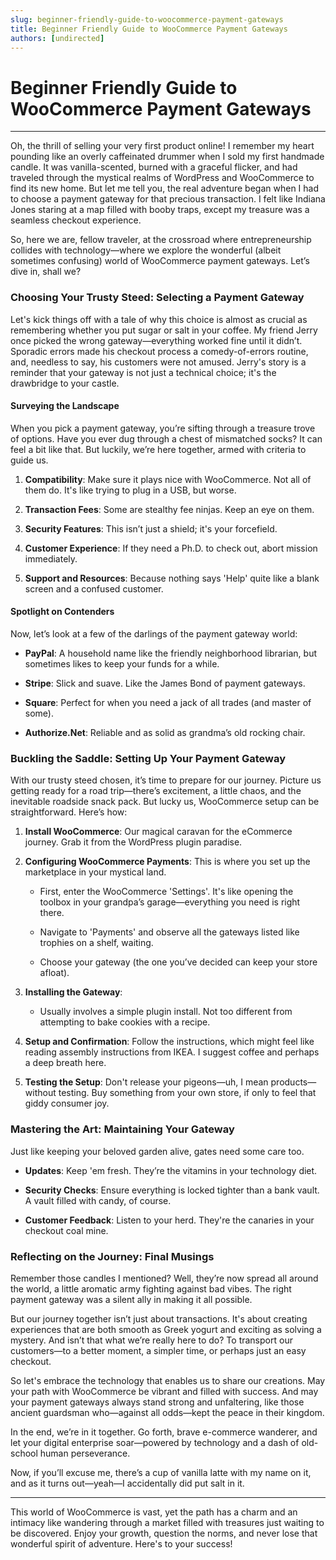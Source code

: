 ```yaml
---
slug: beginner-friendly-guide-to-woocommerce-payment-gateways
title: Beginner Friendly Guide to WooCommerce Payment Gateways
authors: [undirected]
---
```



# Beginner Friendly Guide to WooCommerce Payment Gateways

---

Oh, the thrill of selling your very first product online! I remember my heart pounding like an overly caffeinated drummer when I sold my first handmade candle. It was vanilla-scented, burned with a graceful flicker, and had traveled through the mystical realms of WordPress and WooCommerce to find its new home. But let me tell you, the real adventure began when I had to choose a payment gateway for that precious transaction. I felt like Indiana Jones staring at a map filled with booby traps, except my treasure was a seamless checkout experience.

So, here we are, fellow traveler, at the crossroad where entrepreneurship collides with technology—where we explore the wonderful (albeit sometimes confusing) world of WooCommerce payment gateways. Let’s dive in, shall we?

### Choosing Your Trusty Steed: Selecting a Payment Gateway

Let's kick things off with a tale of why this choice is almost as crucial as remembering whether you put sugar or salt in your coffee. My friend Jerry once picked the wrong gateway—everything worked fine until it didn’t. Sporadic errors made his checkout process a comedy-of-errors routine, and, needless to say, his customers were not amused. Jerry's story is a reminder that your gateway is not just a technical choice; it's the drawbridge to your castle.

#### **Surveying the Landscape**

When you pick a payment gateway, you’re sifting through a treasure trove of options. Have you ever dug through a chest of mismatched socks? It can feel a bit like that. But luckily, we’re here together, armed with criteria to guide us.

1. **Compatibility**: Make sure it plays nice with WooCommerce. Not all of them do. It's like trying to plug in a USB, but worse.

2. **Transaction Fees**: Some are stealthy fee ninjas. Keep an eye on them.

3. **Security Features**: This isn’t just a shield; it's your forcefield.

4. **Customer Experience**: If they need a Ph.D. to check out, abort mission immediately.

5. **Support and Resources**: Because nothing says 'Help' quite like a blank screen and a confused customer.

#### **Spotlight on Contenders**

Now, let’s look at a few of the darlings of the payment gateway world:

- **PayPal**: A household name like the friendly neighborhood librarian, but sometimes likes to keep your funds for a while.

- **Stripe**: Slick and suave. Like the James Bond of payment gateways.

- **Square**: Perfect for when you need a jack of all trades (and master of some).

- **Authorize.Net**: Reliable and as solid as grandma’s old rocking chair.

### Buckling the Saddle: Setting Up Your Payment Gateway

With our trusty steed chosen, it’s time to prepare for our journey. Picture us getting ready for a road trip—there’s excitement, a little chaos, and the inevitable roadside snack pack. But lucky us, WooCommerce setup can be straightforward. Here’s how:

1. **Install WooCommerce**: Our magical caravan for the eCommerce journey. Grab it from the WordPress plugin paradise.

2. **Configuring WooCommerce Payments**: This is where you set up the marketplace in your mystical land.

   - First, enter the WooCommerce 'Settings'. It's like opening the toolbox in your grandpa’s garage—everything you need is right there.

   - Navigate to 'Payments' and observe all the gateways listed like trophies on a shelf, waiting.

   - Choose your gateway (the one you’ve decided can keep your store afloat).

3. **Installing the Gateway**: 
   - Usually involves a simple plugin install. Not too different from attempting to bake cookies with a recipe.

4. **Setup and Confirmation**: Follow the instructions, which might feel like reading assembly instructions from IKEA. I suggest coffee and perhaps a deep breath here.

5. **Testing the Setup**: Don't release your pigeons—uh, I mean products—without testing. Buy something from your own store, if only to feel that giddy consumer joy.

### Mastering the Art: Maintaining Your Gateway

Just like keeping your beloved garden alive, gates need some care too.

- **Updates**: Keep 'em fresh. They’re the vitamins in your technology diet.
  
- **Security Checks**: Ensure everything is locked tighter than a bank vault. A vault filled with candy, of course.

- **Customer Feedback**: Listen to your herd. They're the canaries in your checkout coal mine.

### Reflecting on the Journey: Final Musings

Remember those candles I mentioned? Well, they’re now spread all around the world, a little aromatic army fighting against bad vibes. The right payment gateway was a silent ally in making it all possible.

But our journey together isn’t just about transactions. It's about creating experiences that are both smooth as Greek yogurt and exciting as solving a mystery. And isn’t that what we’re really here to do? To transport our customers—to a better moment, a simpler time, or perhaps just an easy checkout.

So let's embrace the technology that enables us to share our creations. May your path with WooCommerce be vibrant and filled with success. And may your payment gateways always stand strong and unfaltering, like those ancient guardsman who—against all odds—kept the peace in their kingdom.

In the end, we’re in it together. Go forth, brave e-commerce wanderer, and let your digital enterprise soar—powered by technology and a dash of old-school human perseverance.

Now, if you’ll excuse me, there’s a cup of vanilla latte with my name on it, and as it turns out—yeah—I accidentally did put salt in it.

---

This world of WooCommerce is vast, yet the path has a charm and an intimacy like wandering through a market filled with treasures just waiting to be discovered. Enjoy your growth, question the norms, and never lose that wonderful spirit of adventure. Here's to your success!